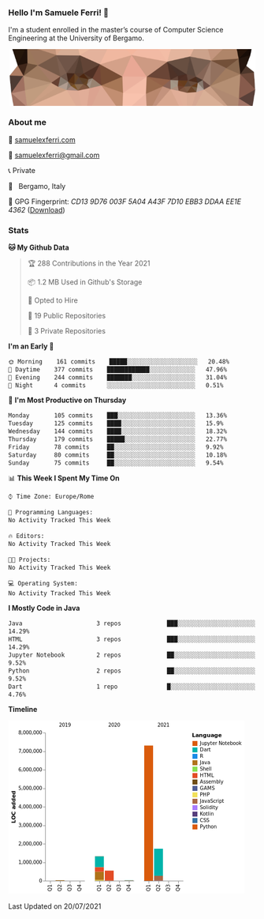 ### Hello I'm Samuele Ferri! 👋

I'm a student enrolled in the master’s course of Computer Science Engineering at the University of Bergamo.

<p align='center'><img width=500 align='center' src="https://github.com/samuelexferri/samuelexferri/raw/master/images/eyes.png"></p>

### About me

:compass: [samuelexferri.com](https://www.samuelexferri.com)

:email: [samuelexferri@gmail.com](mailto:samuelexferri@gmail.com)

:telephone_receiver: Private

:round_pushpin:   Bergamo, Italy

:key: GPG Fingerprint: _CD13 9D76 003F 5A04 A43F 7D10 EBB3 DDAA EE1E 4362_ ([Download](https://samuelexferri.com/CD139D76003F5A04A43F7D10EBB3DDAAEE1E4362.asc))

### Stats

<!--START_SECTION:waka-->
**🐱 My Github Data** 

> 🏆 288 Contributions in the Year 2021
 > 
> 📦 1.2 MB Used in Github's Storage 
 > 
> 💼 Opted to Hire
 > 
> 📜 19 Public Repositories 
 > 
> 🔑 3 Private Repositories  
 > 
**I'm an Early 🐤** 

```text
🌞 Morning    161 commits    █████░░░░░░░░░░░░░░░░░░░░   20.48% 
🌆 Daytime    377 commits    ████████████░░░░░░░░░░░░░   47.96% 
🌃 Evening    244 commits    ███████░░░░░░░░░░░░░░░░░░   31.04% 
🌙 Night      4 commits      ░░░░░░░░░░░░░░░░░░░░░░░░░   0.51%

```
📅 **I'm Most Productive on Thursday** 

```text
Monday       105 commits    ███░░░░░░░░░░░░░░░░░░░░░░   13.36% 
Tuesday      125 commits    ████░░░░░░░░░░░░░░░░░░░░░   15.9% 
Wednesday    144 commits    ████░░░░░░░░░░░░░░░░░░░░░   18.32% 
Thursday     179 commits    █████░░░░░░░░░░░░░░░░░░░░   22.77% 
Friday       78 commits     ██░░░░░░░░░░░░░░░░░░░░░░░   9.92% 
Saturday     80 commits     ██░░░░░░░░░░░░░░░░░░░░░░░   10.18% 
Sunday       75 commits     ██░░░░░░░░░░░░░░░░░░░░░░░   9.54%

```


📊 **This Week I Spent My Time On** 

```text
⌚︎ Time Zone: Europe/Rome

💬 Programming Languages: 
No Activity Tracked This Week

🔥 Editors: 
No Activity Tracked This Week

🐱‍💻 Projects: 
No Activity Tracked This Week

💻 Operating System: 
No Activity Tracked This Week

```

**I Mostly Code in Java** 

```text
Java                     3 repos             ███░░░░░░░░░░░░░░░░░░░░░░   14.29% 
HTML                     3 repos             ███░░░░░░░░░░░░░░░░░░░░░░   14.29% 
Jupyter Notebook         2 repos             ██░░░░░░░░░░░░░░░░░░░░░░░   9.52% 
Python                   2 repos             ██░░░░░░░░░░░░░░░░░░░░░░░   9.52% 
Dart                     1 repo              █░░░░░░░░░░░░░░░░░░░░░░░░   4.76%

```


**Timeline**

![Chart not found](https://raw.githubusercontent.com/samuelexferri/samuelexferri/master/charts/bar_graph.png) 


 Last Updated on 20/07/2021
<!--END_SECTION:waka-->
